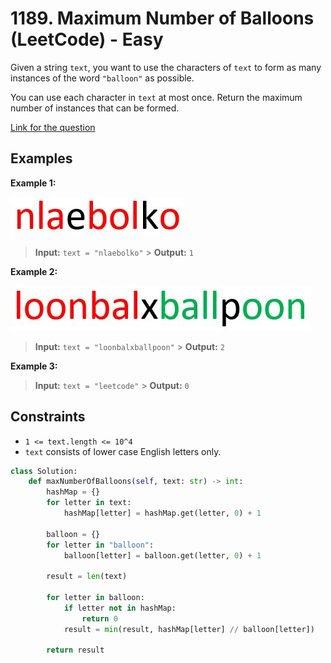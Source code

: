 # 1189. Maximum Number of Balloons (LeetCode) - Easy

Given a string `text`, you want to use the characters of `text` to form as many instances of the word `"balloon"` as possible.

You can use each character in `text` at most once. Return the maximum number of instances that can be formed.

[Link for the question](https://leetcode.com/problems/maximum-number-of-balloons/)

## Examples

**Example 1:**

![Maximum Number of Balloons Example 1](../images/maximum_number_of_balloons_1.png)

> **Input:** `text = "nlaebolko"` > **Output:** `1`

**Example 2:**

![Maximum Number of Balloons Example 2](../images/maximum_number_of_balloons_2.png)

> **Input:** `text = "loonbalxballpoon"` > **Output:** `2`

**Example 3:**

> **Input:** `text = "leetcode"` > **Output:** `0`

## Constraints

- `1 <= text.length <= 10^4`
- `text` consists of lower case English letters only.

```python
class Solution:
    def maxNumberOfBalloons(self, text: str) -> int:
        hashMap = {}
        for letter in text:
            hashMap[letter] = hashMap.get(letter, 0) + 1

        balloon = {}
        for letter in "balloon":
            balloon[letter] = balloon.get(letter, 0) + 1

        result = len(text)

        for letter in balloon:
            if letter not in hashMap:
                return 0
            result = min(result, hashMap[letter] // balloon[letter])

        return result
```
